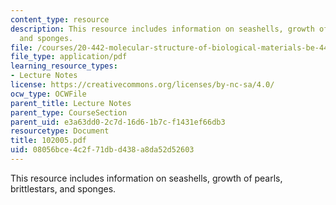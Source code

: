 ```yaml
---
content_type: resource
description: This resource includes information on seashells, growth of pearls, brittlestars,
  and sponges.
file: /courses/20-442-molecular-structure-of-biological-materials-be-442-fall-2005/08056bce4c2f71dbd438a8da52d52603_102005.pdf
file_type: application/pdf
learning_resource_types:
- Lecture Notes
license: https://creativecommons.org/licenses/by-nc-sa/4.0/
ocw_type: OCWFile
parent_title: Lecture Notes
parent_type: CourseSection
parent_uid: e3a63dd0-2c7d-16d6-1b7c-f1431ef66db3
resourcetype: Document
title: 102005.pdf
uid: 08056bce-4c2f-71db-d438-a8da52d52603
---
```

This resource includes information on seashells, growth of pearls, brittlestars, and sponges.